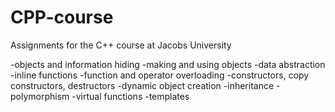 # CPP-course
Assignments for the C++ course at Jacobs University

-objects and information hiding
-making and using objects
-data abstraction
-inline functions
-function and operator overloading
-constructors, copy constructors, destructors
-dynamic object creation
-inheritance
-polymorphism
-virtual functions
-templates
